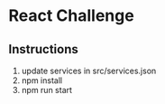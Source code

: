 # React Challenge

## Instructions

1. update services in src/services.json
2. npm install
3. npm run start
